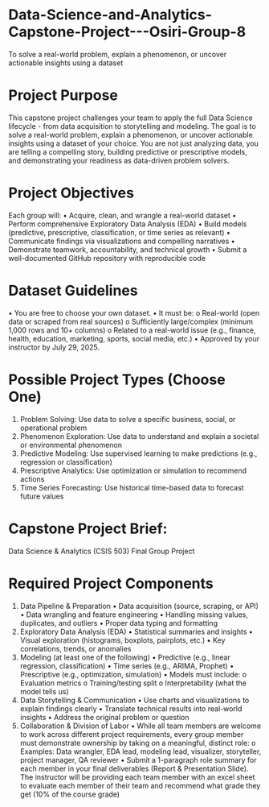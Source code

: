 # Data-Science-and-Analytics-Capstone-Project---Osiri-Group-8
To solve a real-world problem, explain a phenomenon, or uncover actionable insights using a dataset

# Project Purpose
This capstone project challenges your team to apply the full Data Science lifecycle - from data acquisition to storytelling and modeling. The goal is to solve a real-world problem, explain a phenomenon, or uncover actionable insights using a dataset of your choice.
You are not just analyzing data, you are telling a compelling story, building predictive or prescriptive models, and demonstrating your readiness as data-driven problem solvers.

# Project Objectives
Each group will:
• Acquire, clean, and wrangle a real-world dataset
• Perform comprehensive Exploratory Data Analysis (EDA)
• Build models (predictive, prescriptive, classification, or time series as relevant)
• Communicate findings via visualizations and compelling narratives
• Demonstrate teamwork, accountability, and technical growth
• Submit a well-documented GitHub repository with reproducible code

# Dataset Guidelines
• You are free to choose your own dataset.
• It must be:
  o Real-world (open data or scraped from real sources)
  o Sufficiently large/complex (minimum 1,000 rows and 10+ columns)
  o Related to a real-world issue (e.g., finance, health, education, marketing, sports, social media, etc.)
• Approved by your instructor by July 29, 2025.

# Possible Project Types (Choose One)
1. Problem Solving: Use data to solve a specific business, social, or operational problem
2. Phenomenon Exploration: Use data to understand and explain a societal or environmental phenomenon
3. Predictive Modeling: Use supervised learning to make predictions (e.g., regression or classification)
4. Prescriptive Analytics: Use optimization or simulation to recommend actions
5. Time Series Forecasting: Use historical time-based data to forecast future values

# Capstone Project Brief:
Data Science & Analytics (CSIS 503) Final Group Project
# Required Project Components
1. Data Pipeline & Preparation
• Data acquisition (source, scraping, or API)
• Data wrangling and feature engineering
• Handling missing values, duplicates, and outliers
• Proper data typing and formatting
2. Exploratory Data Analysis (EDA)
• Statistical summaries and insights
• Visual exploration (histograms, boxplots, pairplots, etc.)
• Key correlations, trends, or anomalies
3. Modeling (at least one of the following)
• Predictive (e.g., linear regression, classification)
• Time series (e.g., ARIMA, Prophet)
• Prescriptive (e.g., optimization, simulation)
• Models must include:
  o Evaluation metrics
  o Training/testing split
  o Interpretability (what the model tells us)
4. Data Storytelling & Communication
• Use charts and visualizations to explain findings clearly
• Translate technical results into real-world insights
• Address the original problem or question
5. Collaboration & Division of Labor
• While all team members are welcome to work across different project requirements, every group member must demonstrate ownership by taking on a meaningful, distinct role:
  o Examples: Data wrangler, EDA lead, modeling lead, visualizer, storyteller, project manager, QA reviewer
• Submit a 1-paragraph role summary for each member in your final deliverables (Report & Presentation Slide). The instructor will be providing each team member with an excel sheet to evaluate each member of their team and recommend what grade they get (10% of the course grade)
